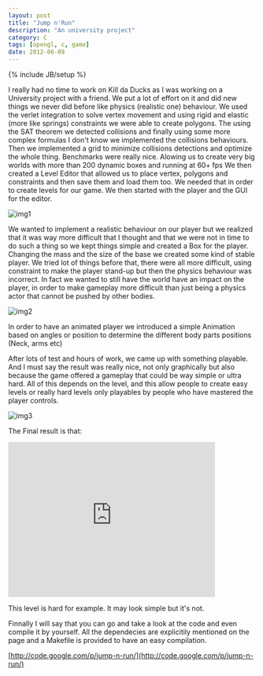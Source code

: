 ```yaml
---
layout: post
title: "Jump n'Run"
description: "An university project"
category: C
tags: [opengl, c, game]
date: 2012-06-09
---
```

{% include JB/setup %}

I really had no time to work on Kill da Ducks as I was working on a University project with a friend. We put a lot of effort on it and did new things we never did before like physics (realistic one) behaviour.
We used the verlet integration to solve vertex movement and using rigid and elastic (more like springs) constraints we were able to create polygons. The using the SAT theorem we detected collisions and finally using some more complex formulas I don't know we implemented the collisions behaviours. Then we implemented a grid to minimize collisions detections and optimize the whole thing. Benchmarks were really nice. Alowing us to create very big worlds with more than 200 dynamic boxes and running at 60+ fps
We then created a Level Editor that allowed us to place vertex, polygons and constraints and then save them and load them too. We needed that in order to create levels for our game. We then started with the player and the GUI for the editor.

![img1]({{site.url}}/img/posts/jnr1.png) 

We wanted to implement a realistic behaviour on our player but we realized that it was way more difficult that I thought and that we were not in time to do such a thing so we kept things simple and created a Box for the player. Changing the mass and the size of the base we created some kind of stable player. We tried lot of things before that, there were all more difficult, using constraint to make the player stand-up but then the physics behaviour was incorrect. In fact we wanted to still have the world have an impact on the player, in order to make gameplay more difficult than just being a physics actor that cannot be pushed by other bodies.
 
![img2]({{site.url}}/img/posts/jnr2.png) 

In order to have an animated player we introduced a simple Animation based on angles or position to determine the different body parts positions (Neck, arms etc)

After lots of test and hours of work, we came up with something playable. And I must say the result was really nice, not only graphically but also because the game offered a gameplay that could be way simple or ultra hard. All of this depends on the level, and this allow people to create easy levels or really hard levels only playables by people who have mastered the player controls.

![img3]({{site.url}}/img/posts/jnr3.png) 

The Final result is that:

<iframe width="420" height="315" src="http://www.youtube.com/embed/qlRJhccilRk" frameborder="0" allowfullscreen="true"> </iframe>

This level is hard for example. It may look simple but it's not.

Finnally I will say that you can go and take a look at the code and even compile it by yourself. All the dependecies are explicitily mentioned on the page and a Makefile is provided to have an easy compilation.

[http://code.google.com/p/jump-n-run/](http://code.google.com/p/jump-n-run/)
